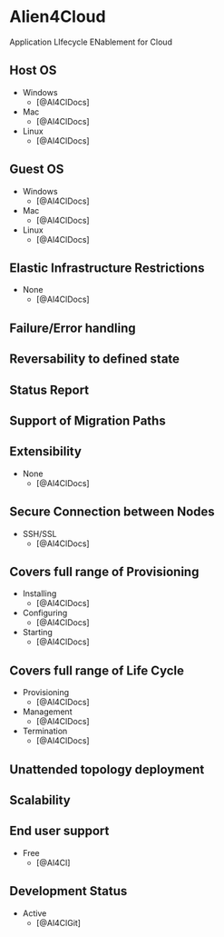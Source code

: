 # Alien4Cloud
 Application LIfecycle ENablement for Cloud

## Host OS
- Windows
    - [@Al4ClDocs]
- Mac
    - [@Al4ClDocs]
- Linux
    - [@Al4ClDocs]

## Guest OS
- Windows
    - [@Al4ClDocs]
- Mac
    - [@Al4ClDocs]
- Linux
    - [@Al4ClDocs]

## Elastic Infrastructure Restrictions
- None
    - [@Al4ClDocs]

## Failure/Error handling

## Reversability to defined state

## Status Report

## Support of Migration Paths

## Extensibility
- None
    - [@Al4ClDocs]

## Secure Connection between Nodes
- SSH/SSL
    - [@Al4ClDocs]

## Covers full range of Provisioning
- Installing
    - [@Al4ClDocs]
- Configuring
    - [@Al4ClDocs]
- Starting
    - [@Al4ClDocs]

## Covers full range of Life Cycle
- Provisioning
    - [@Al4ClDocs]
- Management
    - [@Al4ClDocs]
- Termination
    - [@Al4ClDocs]

## Unattended topology deployment

## Scalability

## End user support
- Free
    - [@Al4Cl]

## Development Status
- Active
    - [@Al4ClGit]